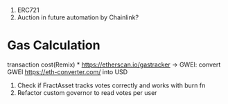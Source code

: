 1. ERC721
2. Auction in future automation by Chainlink?

# Gas Calculation

transaction cost(Remix) \* https://etherscan.io/gastracker -> GWEI: convert GWEI https://eth-converter.com/ into USD

1. Check if FractAsset tracks votes correctly and works with burn fn
2. Refactor custom governor to read votes per user
